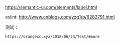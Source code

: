https://semantic-ui.com/elements/label.html

eslint:
	http://www.cnblogs.com/yzg1/p/6282791.html

测试：
	
	https://orangexc.xyz/2018/06/23/Test/#more